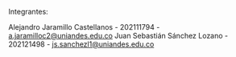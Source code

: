 Integrantes:

Alejandro Jaramillo Castellanos - 202111794 - a.jaramilloc2@uniandes.edu.co
Juan Sebastián Sánchez Lozano - 202121498 - js.sanchezl1@uniandes.edu.co
